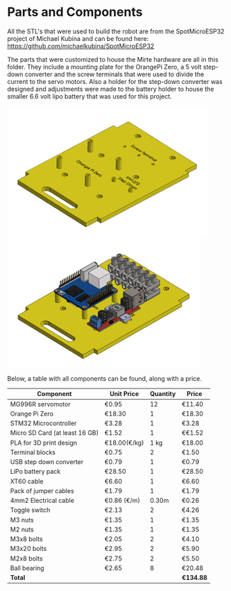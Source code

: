 # Parts and Components

All the STL's that were used to build the robot are from the SpotMicroESP32 project of Michael Kubina and can be found here:
https://github.com/michaelkubina/SpotMicroESP32

The parts that were customized to house the Mirte hardware are all in this folder. They include a mounting plate for the OrangePi Zero, a 5 volt step-down converter and the screw terminals that were used to divide the current to the servo motors. Also a holder for the step-down converter was designed and adjustments were made to the battery holder to house the smaller 6.6 volt lipo battery that was used for this project.  

<img src="Docs/CircuitBoardB&Y.PNG" height="300"/><img src="Docs/CircuitBoardB&Y_Components.PNG"  height = "300"/>

Below, a table with all components can be found, along with a price. 

<a test="https://nl.wikipedia.org/wiki/Euroteken"></a>

| **Component** | **Unit Price** | **Quantity** | **Price** | 
| --- | --- | --- | --- |
| MG996R servomotor | €0.95 | 12 | €11.40 |
| Orange Pi Zero | €18.30 | 1 | €18.30 |
| STM32 Microcontroller | €3.28 | 1 | €3.28 |
| Micro SD Card (at least 16 GB)| €1.52 | 1 | €€1.52 |
| PLA for 3D print design | €18.00(€/kg) | 1 kg | €18.00 |
| Terminal blocks | €0.75 | 2 | €1.50 |
| USB step down converter | €0.79 | 1 | €0.79 |
| LiPo battery pack | €28.50 | 1 | €28.50 |
| XT60 cable | €6.60 | 1 | €6.60 |
| Pack of jumper cables | €1.79 | 1 | €1.79 |
| 4mm2 Electrical cable | €0.86 (€/m) | 0.30m | €0.26 |
| Toggle switch| €2.13 | 2 | €4.26 |
| M3 nuts | €1.35 | 1 | €1.35 |
| M2 nuts | €1.35 | 1 | €1.35 |
| M3x8 bolts | €2.05 | 2 | €4.10 |
| M3x20 bolts | €2.95 | 2 | €5.90 |
| M2x8 bolts | €2.75 | 2 | €5.50 |
| Ball bearing | €2.65 | 8 | €20.48 |
| **Total** | | | **€134.88** | 

